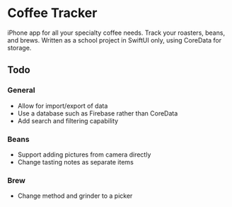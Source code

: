 # Coffee Tracker
iPhone app for all your specialty coffee needs. Track your roasters, beans, and brews. Written as a school project in SwiftUI only, using CoreData for storage.
## Todo
### General
- Allow for import/export of data
- Use a database such as Firebase rather than CoreData
- Add search and filtering capability
### Beans
- Support adding pictures from camera directly
- Change tasting notes as separate items
### Brew
- Change method and grinder to a picker
